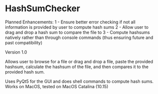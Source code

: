 # HashSumChecker

Planned Enhancements:
1 - Ensure better error checking if not all information is provided by user to compute hash sums
2 - Allow user to drag and drop a hash sum to compare the file to
3 - Compute hashsums natively rather than through console commands (thus ensuring future and past compatibility)


Version 1.0

Allows user to browse for a file or drag and drop a file, paste the provided hashsum, calculate the hashsum of the file, 
and then compares it to the provided hash sum.

Uses PyQt5 for the GUI and does shell commands to compute hash sums. Works on MacOS, tested on MacOS Catalina (10.15)
